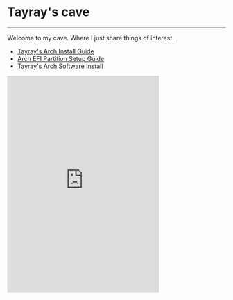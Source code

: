 # Tayray's cave
---
Welcome to my cave. Where I just share things of interest.

* [Tayray's Arch Install Guide](arch.md)
* [Arch EFI Partition Setup Guide](archefi.md)
* [Tayray's Arch Software Install](archdesktop.md)

<iframe src="https://discordapp.com/widget?id=446067115229708290&theme=dark" width="350" height="500" allowtransparency="true" frameborder="0"></iframe>